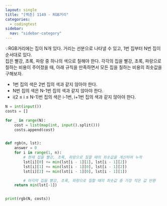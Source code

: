 ```yaml
---
layout: single
title: "[백준] 1149 - RGB거리"
categories:
  - codingtest
sidebar:
  nav: "sidebar-category"
---
```


💡RGB거리에는 집이 N개 있다. 거리는 선분으로 나타낼 수 있고, 1번 집부터 N번 집이 순서대로 있다.<br />
집은 빨강, 초록, 파랑 중 하나의 색으로 칠해야 한다. 각각의 집을 빨강, 초록, 파랑으로 칠하는 비용이 주어졌을 때, 아래 규칙을 만족하면서 모든 집을 칠하는 비용의 최솟값을 구해보자.
- 1번 집의 색은 2번 집의 색과 같지 않아야 한다.
- N번 집의 색은 N-1번 집의 색과 같지 않아야 한다.
- i(2 ≤ i ≤ N-1)번 집의 색은 i-1번, i+1번 집의 색과 같지 않아야 한다.

``` python
N = int(input())
costs = []

for _ in range(N):
    cost = list(map(int, input().split()))
    costs.append(cost)


def rgb(n, lst):
    answer = 0
    for i in range(1, n):
        # 현재 집을 빨강, 초록, 파랑으로 칠할 때의 최솟값을 계산하여 누적
        lst[i][0] += min(lst[i - 1][1], lst[i - 1][2])
        lst[i][1] += min(lst[i - 1][0], lst[i - 1][2])
        lst[i][2] += min(lst[i - 1][0], lst[i - 1][1])

        # 마지막 집을 빨강, 초록, 파랑으로 칠할 때의 최솟값 중 가장 작은 값 반환
    return min(lst[-1])


print(rgb(N, costs))
```

